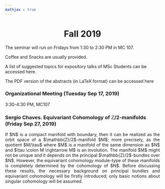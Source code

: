 ```yaml
---
mathjax : true
---
```

<center> <h1>Fall 2019 </h1> </center>

The seminar will run on Fridays from 1:30 to 2:30 PM in MC 107. 

Coffee and Snacks are usually provided. 

A list of suggested topics for expository talks of MSc Students can be accessed here.

The PDF version of the abstracts (in LaTeX format) can be accessed here

### Organizational Meeting (Tuesday Sep 17, 2019)

3:30-4:30 PM, MC107

### Sergio Chaves. Equivariant Cohomology of $\mathbb{Z}/2$-manifolds (Friday Sep 27, 2019)
<p style='text-align: justify;'>
If $N$ is a compact manifold with boundary, then it can be realized as the orbit space of a $\mathbb{Z}/2$-manifold $M$; more precisely, as the quotient $M/\tau$ where $M$ is a manifold of the same dimension as $N$ and $\tau \colon M \rightarrow M$ is an involution. The manifold $M$ might not be unique and it depends on the principal $\mathbb{Z}/2$-bundles over $N$. However, the equivariant cohomology module-type of these manifolds is completely determined by the cohomology of $N$. Before discussing these results, the necessary background on principal bundles and equivariant cohomology will be firstly introduced; only basic notions about singular cohomology will be assumed.
</p>
